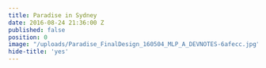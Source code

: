 ```yaml
---
title: Paradise in Sydney
date: 2016-08-24 21:36:00 Z
published: false
position: 0
image: "/uploads/Paradise_FinalDesign_160504_MLP_A_DEVNOTES-6afecc.jpg"
hide-title: 'yes'
---
```


